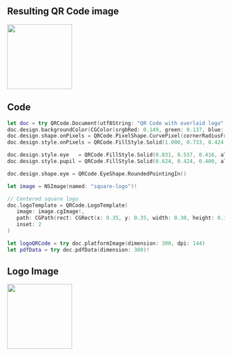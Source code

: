 ## Resulting QR Code image

<a href="qrcode-with-logo.pdf">
   <img src="qrcode-with-logo.png" width="150" />
</a>

## Code

```swift
let doc = try QRCode.Document(utf8String: "QR Code with overlaid logo", errorCorrection: .high)
doc.design.backgroundColor(CGColor(srgbRed: 0.149, green: 0.137, blue: 0.208, alpha: 1.000))
doc.design.shape.onPixels = QRCode.PixelShape.CurvePixel(cornerRadiusFraction: 0.8)
doc.design.style.onPixels = QRCode.FillStyle.Solid(1.000, 0.733, 0.424, alpha: 1.000)

doc.design.style.eye   = QRCode.FillStyle.Solid(0.831, 0.537, 0.416, alpha: 1.000)
doc.design.style.pupil = QRCode.FillStyle.Solid(0.624, 0.424, 0.400, alpha: 1.000)

doc.design.shape.eye = QRCode.EyeShape.RoundedPointingIn()

let image = NSImage(named: "square-logo")!

// Centered square logo
doc.logoTemplate = QRCode.LogoTemplate(
   image: image.cgImage!,
   path: CGPath(rect: CGRect(x: 0.35, y: 0.35, width: 0.30, height: 0.30), transform: nil),
   inset: 2
)

let logoQRCode = try doc.platformImage(dimension: 300, dpi: 144)
let pdfData = try doc.pdfData(dimension: 300)!
```

## Logo Image

<img src="../../Demo/QRCodeView Demo/QRCodeView Documentation Images/Assets.xcassets/square-logo.imageset/square-logo.png" width="150"/>

